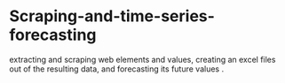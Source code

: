 # Scraping-and-time-series-forecasting
extracting and scraping web elements and values, creating an excel files out of the resulting data, and forecasting its future values .
